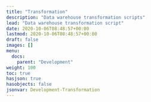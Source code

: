 ```yaml
---
title: "Transformation"
description: "Data warehouse transformation scripts"
lead: "Data warehouse transformation script"
date: 2020-10-06T08:48:57+00:00
lastmod: 2020-10-06T08:48:57+00:00
draft: false
images: []
menu:
  docs:
    parent: "Development"
weight: 100
toc: true
hasjson: true
hasobjects: false
jsonvar: Development-Transformation
---
```

